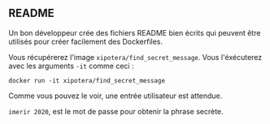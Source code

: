 README
-

Un bon développeur crée des fichiers README bien écrits qui peuvent être utilisés pour créer facilement des Dockerfiles.

Vous récupérerez l'image `xipotera/find_secret_message`. Vous l'éxécuterez avec les arguments `-it` comme ceci : 

```
docker run -it xipotera/find_secret_message
```

Comme vous pouvez le voir, une entrée utilisateur est attendue. 

`imerir 2020`, est le mot de passe pour obtenir la phrase secrète.
